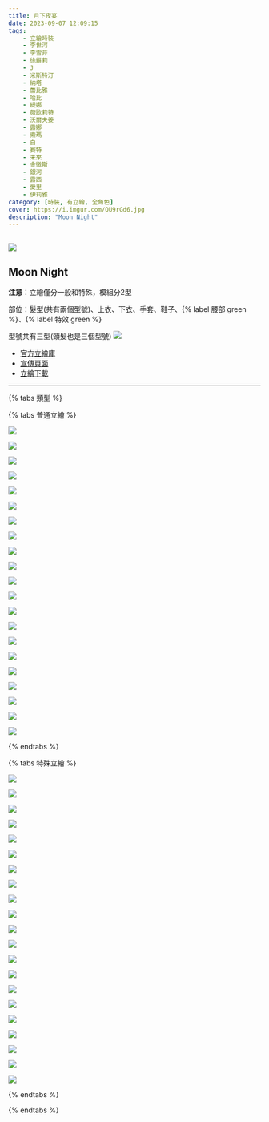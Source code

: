 ```yaml
---
title: 月下夜宴
date: 2023-09-07 12:09:15
tags:
    - 立繪時裝
    - 李世河
    - 李雪菲
    - 徐維莉
    - J
    - 米斯特汀
    - 納塔
    - 蕾比雅
    - 哈比
    - 緹娜
    - 薇歐莉特
    - 沃爾夫姜
    - 露娜
    - 索瑪
    - 白
    - 賽特
    - 未來
    - 金徹斯
    - 銀河
    - 露西
    - 愛里
    - 伊莉雅
category: [時裝, 有立繪, 全角色]
cover: https://i.imgur.com/OU9rGd6.jpg
description: "Moon Night"
---
```

![](https://i.imgur.com/OU9rGd6.jpg)
---
## Moon Night

**注意**：立繪僅分一般和特殊，模組分2型

部位：髮型(共有兩個型號)、上衣、下衣、手套、鞋子、{% label 腰部 green %}、{% label 特效 green %}

型號共有三型(頭髮也是三個型號)
![](https://i.imgur.com/EivE9Ii.png)

- [官方立繪庫](https://closers.nexon.com/Pds/FanSiteKit)
- [宣傳頁面](https://closers.nexon.com/Events2023/0907/Costume)
- [立繪下載](https://closers.vod.nexoncdn.co.kr/site/fansitekit/Closers_FansiteKit_MoonNight_230907_89123A7CAA5929B0.zip)
---

{% tabs 類型 %}
<!-- tab 普通角色立繪-->
{% tabs 普通立繪 %}
<!-- tab 李世河(Seha)-->
[![](https://i.imgur.com/3DaRFeGh.png)](https://i.imgur.com/3DaRFeG.png)
<!-- endtab -->
<!-- tab 李雪菲(Seulbi)-->
[![](https://i.imgur.com/7nZ3jXbh.png)](https://i.imgur.com/7nZ3jXb.png)
<!-- endtab -->
<!-- tab 徐維莉(Yuri)-->
[![](https://i.imgur.com/Q5RJrSzh.png)](https://i.imgur.com/Q5RJrSz.png)
<!-- endtab -->
<!-- tab J-->
[![](https://i.imgur.com/PZj3ZPIh.png)](https://i.imgur.com/PZj3ZPI.png)
<!-- endtab -->
<!-- tab 米斯特汀(Tein)-->
[![](https://i.imgur.com/bajn9Qkh.png)](https://i.imgur.com/bajn9Qk.png)
<!-- endtab -->
<!-- tab 納塔(Nata)-->
[![](https://i.imgur.com/pof3DElh.png)](https://i.imgur.com/pof3DEl.png)
<!-- endtab -->
<!-- tab 蕾比雅(Levia)-->
[![](https://i.imgur.com/HIXCRR7h.png)](https://i.imgur.com/HIXCRR7.png)
<!-- endtab -->
<!-- tab 哈比(Harpy)-->
[![](https://i.imgur.com/3LP1mzJh.png)](https://i.imgur.com/3LP1mzJ.png)
<!-- endtab -->
<!-- tab 緹娜(Tina)-->
[![](https://i.imgur.com/PIkdjtwh.png)](https://i.imgur.com/PIkdjtw.png)
<!-- endtab -->
<!-- tab 薇歐莉特(Violet)-->
[![](https://i.imgur.com/l9Qcjwkh.png)](https://i.imgur.com/l9Qcjwk.png)
<!-- endtab -->
<!-- tab 沃爾夫姜(Wolfgang)-->
[![](https://i.imgur.com/LVJ34gCh.png)](https://i.imgur.com/LVJ34gC.png)
<!-- endtab -->
<!-- tab 露娜(Luna)-->
[![](https://i.imgur.com/oIe5BC0h.png)](https://i.imgur.com/oIe5BC0.png)
<!-- endtab -->
<!-- tab 索瑪(Soma)-->
[![](https://i.imgur.com/jAnbE0Gh.png)](https://i.imgur.com/jAnbE0G.png)
<!-- endtab -->
<!-- tab 白(Bai)-->
[![](https://i.imgur.com/3JQs9vph.png)](https://i.imgur.com/3JQs9vp.png)
<!-- endtab -->
<!-- tab 賽特(Seth)-->
[![](https://i.imgur.com/M0GKeFYh.png)](https://i.imgur.com/M0GKeFY.png)
<!-- endtab -->
<!-- tab 未來(Mirae)-->
[![](https://i.imgur.com/994L8jEh.png)](https://i.imgur.com/994L8jE.png)
<!-- endtab -->
<!-- tab 徹斯(Chulsoo)-->
[![](https://i.imgur.com/dWkpBKoh.png)](https://i.imgur.com/dWkpBKo.png)
<!-- endtab -->
<!-- tab 銀河(Eunha)-->
[![](https://i.imgur.com/baxdhEvh.png)](https://i.imgur.com/baxdhEv.png)
<!-- endtab -->
<!-- tab 露西(Lucy)-->
[![](https://i.imgur.com/Azr7HUFh.png)](https://i.imgur.com/Azr7HUF.png)
<!-- endtab -->
<!-- tab 愛里(Aeri)-->
[![](https://i.imgur.com/VR2Dfych.png)](https://i.imgur.com/VR2Dfyc.png)
<!-- endtab -->
<!-- tab 伊莉雅(Ria)-->
[![](https://i.imgur.com/5GBIRUdh.png)](https://i.imgur.com/5GBIRUd.png)
<!-- endtab -->
{% endtabs %}
<!-- endtab -->

<!-- tab 特殊角色立繪-->
{% tabs 特殊立繪 %}
<!-- tab 李世河(Seha)-->
[![](https://i.imgur.com/4Kt8QvEh.png)](https://i.imgur.com/4Kt8QvE.png)
<!-- endtab -->
<!-- tab 李雪菲(Seulbi)-->
[![](https://i.imgur.com/PitpIphh.png)](https://i.imgur.com/PitpIph.png)
<!-- endtab -->
<!-- tab 徐維莉(Yuri)-->
[![](https://i.imgur.com/diqDlZjh.png)](https://i.imgur.com/diqDlZj.png)
<!-- endtab -->
<!-- tab J-->
[![](https://i.imgur.com/QOxrvt0h.png)](https://i.imgur.com/QOxrvt0.png)
<!-- endtab -->
<!-- tab 米斯特汀(Tein)-->
[![](https://i.imgur.com/lECAmmyh.png)](https://i.imgur.com/lECAmmy.png)
<!-- endtab -->
<!-- tab 納塔(Nata)-->
[![](https://i.imgur.com/JucZe4sh.png)](https://i.imgur.com/JucZe4s.png)
<!-- endtab -->
<!-- tab 蕾比雅(Levia)-->
[![](https://i.imgur.com/Qhci2jyh.png)](https://i.imgur.com/Qhci2jy.png)
<!-- endtab -->
<!-- tab 哈比(Harpy)-->
[![](https://i.imgur.com/9mDeJz3h.png)](https://i.imgur.com/9mDeJz3.png)
<!-- endtab -->
<!-- tab 緹娜(Tina)-->
[![](https://i.imgur.com/JF0xtcgh.png)](https://i.imgur.com/JF0xtcg.png)
<!-- endtab -->
<!-- tab 薇歐莉特(Violet)-->
[![](https://i.imgur.com/3FYJDoBh.png)](https://i.imgur.com/3FYJDoB.png)
<!-- endtab -->
<!-- tab 沃爾夫姜(Wolfgang)-->
[![](https://i.imgur.com/SXS1BpEh.png)](https://i.imgur.com/SXS1BpE.png)
<!-- endtab -->
<!-- tab 露娜(Luna)-->
[![](https://i.imgur.com/HmJR3ohh.png)](https://i.imgur.com/HmJR3oh.png)
<!-- endtab -->
<!-- tab 索瑪(Soma)-->
[![](https://i.imgur.com/C4Djiu0h.png)](https://i.imgur.com/C4Djiu0.png)
<!-- endtab -->
<!-- tab 白(Bai)-->
[![](https://i.imgur.com/yifyBoxh.png)](https://i.imgur.com/yifyBox.png)
<!-- endtab -->
<!-- tab 賽特(Seth)-->
[![](https://i.imgur.com/sQQ07Tzh.png)](https://i.imgur.com/sQQ07Tz.png)
<!-- endtab -->
<!-- tab 未來(Mirae)-->
[![](https://i.imgur.com/hFMY8Ouh.png)](https://i.imgur.com/hFMY8Ou.png)
<!-- endtab -->
<!-- tab 徹斯(Chulsoo)-->
[![](https://i.imgur.com/CNbF0Lih.png)](https://i.imgur.com/CNbF0Li.png)
<!-- endtab -->
<!-- tab 銀河(Eunha)-->
[![](https://i.imgur.com/x0C1YA4h.png)](https://i.imgur.com/x0C1YA4.png)
<!-- endtab -->
<!-- tab 露西(Lucy)-->
[![](https://i.imgur.com/XJL2Mbah.png)](https://i.imgur.com/XJL2Mba.png)
<!-- endtab -->
<!-- tab 愛里(Aeri)-->
[![](https://i.imgur.com/nx9gT2jh.png)](https://i.imgur.com/nx9gT2j.png)
<!-- endtab -->
<!-- tab 伊莉雅(Ria)-->
[![](https://i.imgur.com/LIjmMgAh.png)](https://i.imgur.com/LIjmMgA.png)
<!-- endtab -->
{% endtabs %}
<!-- endtab -->

{% endtabs %}
